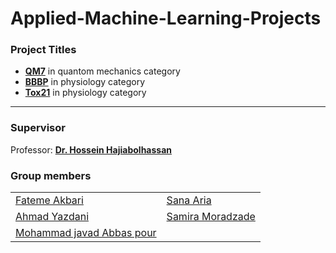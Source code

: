 # Applied-Machine-Learning-Projects
### Project Titles

- **[QM7](https://github.com/hhaji/Applied-Machine-Learning/blob/master/Projects/Projects-Fall-2021/Data/qm7.csv)** in quantom mechanics category
- **[BBBP](https://github.com/hhaji/Applied-Machine-Learning/blob/master/Projects/Projects-Fall-2021/Data/bbbp.csv)** in physiology category
- **[Tox21](https://github.com/hhaji/Applied-Machine-Learning/blob/master/Projects/Projects-Fall-2021/Data/tox21.csv)** in physiology category
---
### Supervisor
Professor: **[Dr. Hossein Hajiabolhassan](https://github.com/hhaji)**

### Group members
| | |
| ----------- | ----------- |
| [Fateme Akbari](https://github.com/f-akbari) | [Sana Aria](https://github.com/sanaaria) |
| [Ahmad Yazdani](https://github.com/Ahmadyazdani78) | [Samira Moradzade](https://github.com/samiramoradzade) |
| [Mohammad javad Abbas pour](https://github.com/mAbbaspour) |  
